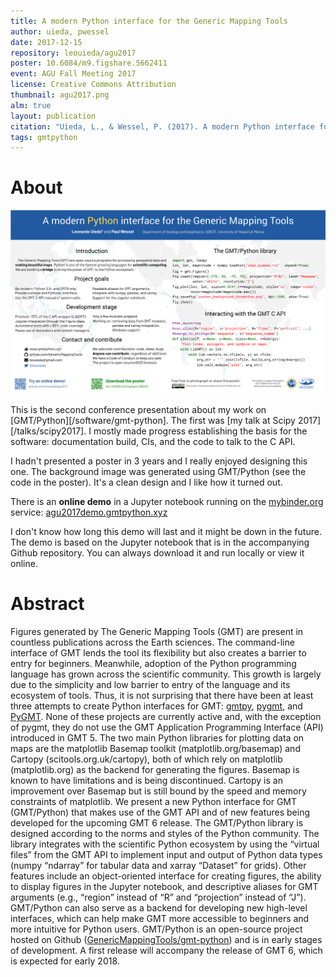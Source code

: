 ```yaml
---
title: A modern Python interface for the Generic Mapping Tools
author: uieda, pwessel
date: 2017-12-15
repository: leouieda/agu2017
poster: 10.6084/m9.figshare.5662411
event: AGU Fall Meeting 2017
license: Creative Commons Attribution
thumbnail: agu2017.png
alm: true
layout: publication
citation: "Uieda, L., & Wessel, P. (2017). A modern Python interface for the Generic Mapping Tools. In Eos Trans. AGU (Abstract IN51B-0018)."
tags: gmtpython
---
```


# About

![The poster presented at the meeting.](/images/poster-agu2017.png)

This is the second conference presentation about my work on
[GMT/Python][/software/gmt-python]. The first was [my talk at Scipy
2017][/talks/scipy2017]. I mostly made progress establishing the basis for the
software: documentation build, CIs, and the code to talk to the C API.

I hadn't presented a poster in 3 years and I really enjoyed designing this one.
The background image was generated using GMT/Python (see the code in the
poster). It's a clean design and I like how it turned out.

There is an **online demo** in a Jupyter notebook running on the
[mybinder.org](https://mybinder.org/) service:
[agu2017demo.gmtpython.xyz](http://agu2017demo.gmtpython.xyz)

I don't know how long this demo will last and it might be down in the future.
The demo is based on the Jupyter notebook that is in the accompanying Github
repository. You can always download it and run locally or view it online.


# Abstract

Figures generated by The Generic Mapping Tools (GMT) are present in countless
publications across the Earth sciences. The command-line interface of GMT lends
the tool its flexibility but also creates a barrier to entry for beginners.
Meanwhile, adoption of the Python programming language has grown across the
scientific community. This growth is largely due to the simplicity and low
barrier to entry of the language and its ecosystem of tools. Thus, it is not
surprising that there have been at least three attempts to create Python
interfaces for GMT: [gmtpy](https://github.com/emolch/gmtpy),
[pygmt](https://github.com/ian-r-rose/pygmt), and
[PyGMT](https://github.com/glimmer-cism/PyGMT). None of these projects are
currently active and, with the exception of pygmt, they do not use the GMT
Application Programming Interface (API) introduced in GMT 5.  The two main
Python libraries for plotting data on maps are the matplotlib Basemap toolkit
(matplotlib.org/basemap) and Cartopy (scitools.org.uk/cartopy), both of which
rely on matplotlib (matplotlib.org) as the backend for generating the figures.
Basemap is known to have limitations and is being discontinued.  Cartopy is an
improvement over Basemap but is still bound by the speed and memory constraints
of matplotlib. We present a new Python interface for GMT (GMT/Python) that
makes use of the GMT API and of new features being developed for the upcoming
GMT 6 release. The GMT/Python library is designed according to the norms and
styles of the Python community. The library integrates with the scientific
Python ecosystem by using the “virtual files” from the GMT API to implement
input and output of Python data types (numpy “ndarray” for tabular data and
xarray “Dataset” for grids). Other features include an object-oriented
interface for creating figures, the ability to display figures in the Jupyter
notebook, and descriptive aliases for GMT arguments (e.g., “region” instead of
“R” and “projection” instead of “J”). GMT/Python can also serve as a backend
for developing new high-level interfaces, which can help make GMT more
accessible to beginners and more intuitive for Python users. GMT/Python is an
open-source project hosted on Github
([GenericMappingTools/gmt-python](https://github.com/GenericMappingTools/gmt-python))
and is in early stages of development. A first release will accompany the
release of  GMT 6, which is expected for early 2018.
